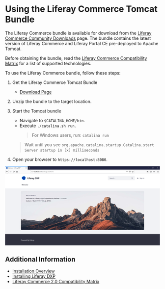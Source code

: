 # Using the Liferay Commerce Tomcat Bundle

The Liferay Commerce bundle is available for download from the [Liferay Commerce Community Downloads](https://commerce.liferay.dev/download) page. The bundle contains the latest version of Liferay Commerce and Liferay Portal CE pre-deployed to Apache Tomcat.

Before obtaining the bundle, read the [Liferay Commerce Compatibility Matrix](https://web.liferay.com/documents/14/21598941/Liferay+Commerce+2.0+Compatibility+Matrix/0ed97477-f5a7-40a6-b5ab-f00d5e01b75f) for a list of supported technologies.

To use the Liferay Commerce bundle, follow these steps:

1. Get the Liferay Commerce Tomcat Bundle

    * [Download Page](https://commerce.liferay.dev/download)

1. Unzip the bundle to the target location.

1. Start the Tomcat bundle
    * Navigate to `$CATALINA_HOME/bin`.
    * Execute `./catalina.sh run`.
      > For Windows users, run: `catalina run`
    > Wait until you see `org.apache.catalina.startup.Catalina.start Server startup in [x] milliseconds`

1. Open your browser to `https://localhost:8080`.

![Welcome Image](./using-the-liferay-commerce-tomcat-bundle/images/01.png)

## Additional Information

* [Installation Overview](./installation-overview.md)
* [Installing Liferay DXP](https://help.liferay.com/hc/en-us/articles/360028711012-Installing-Liferay-DXP)
* [Liferay Commerce 2.0 Compatibility Matrix](https://web.liferay.com/documents/14/21598941/Liferay+Commerce+2.0+Compatibility+Matrix/0ed97477-f5a7-40a6-b5ab-f00d5e01b75f)
